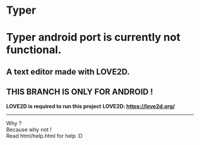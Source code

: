 # Typer<br>
# Typer android port is currently not functional.
## A text editor made with LOVE2D.<br>
## THIS BRANCH IS ONLY FOR ANDROID ! <br>
**LOVE2D is required to run this project**
**LOVE2D: https://love2d.org/**
<hr>
Why ?<br>
Because why not !<br>
Read html/help.html for help :D<br>
